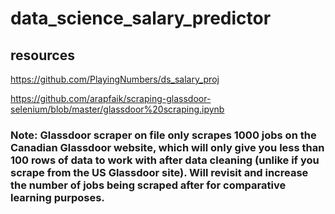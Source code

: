 # data_science_salary_predictor

## resources 
https://github.com/PlayingNumbers/ds_salary_proj

https://github.com/arapfaik/scraping-glassdoor-selenium/blob/master/glassdoor%20scraping.ipynb

### Note: Glassdoor scraper on file only scrapes 1000 jobs on the Canadian Glassdoor website, which will only give you less than 100 rows of data to work with after data cleaning (unlike if you scrape from the US Glassdoor site).  Will revisit and increase the number of jobs being scraped after for comparative learning purposes.
